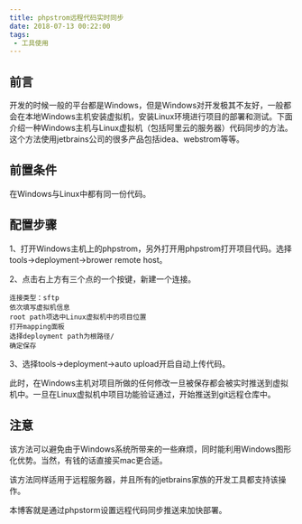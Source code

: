```yaml
---
title: phpstrom远程代码实时同步
date: 2018-07-13 00:22:00
tags: 
 - 工具使用
---
```

## 前言

开发的时候一般的平台都是Windows，但是Windows对开发极其不友好，一般都会在本地Windows主机安装虚拟机，安装Linux环境进行项目的部署和测试。下面介绍一种Windows主机与Linux虚拟机（包括阿里云的服务器）代码同步的方法。这个方法使用jetbrains公司的很多产品包括idea、webstrom等等。

## 前置条件

在Windows与Linux中都有同一份代码。

## 配置步骤

1、打开Windows主机上的phpstrom，另外打开用phpstrom打开项目代码。选择tools->deployment->brower remote host。

2、点击右上方有三个点的一个按键，新建一个连接。

~~~shell
连接类型：sftp
依次填写虚拟机信息
root path项选中Linux虚拟机中的项目位置
打开mapping面板
选择deployment path为根路径/
确定保存
~~~

3、选择tools->deployment->auto upload开启自动上传代码。

此时，在Windows主机对项目所做的任何修改一旦被保存都会被实时推送到虚拟机中。一旦在Linux虚拟机中项目功能验证通过，开始推送到git远程仓库中。

## 注意

该方法可以避免由于Windows系统所带来的一些麻烦，同时能利用Windows图形化优势。当然，有钱的话直接买mac更合适。

该方法同样适用于远程服务器，并且所有的jetbrains家族的开发工具都支持该操作。

本博客就是通过phpstorm设置远程代码同步推送来加快部署。

